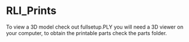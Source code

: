 # RLI_Prints

To view a 3D model check out fullsetup.PLY you will need a 3D viewer on your computer, to obtain the printable parts check the parts folder.
